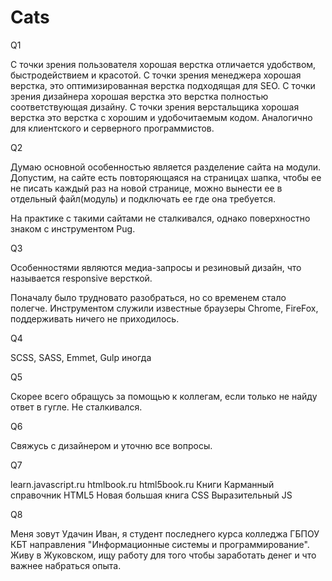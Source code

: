 # Cats

Q1

С точки зрения пользователя хорошая верстка отличается удобством, быстродействием и красотой.
С точки зрения менеджера хорошая верстка, это оптимизированная верстка подходящая для SEO.
С точки зрения дизайнера хорошая верстка это верстка полностью соответствующая дизайну.
С точки зрения верстальщика хорошая верстка это верстка с хорошим и удобочитаемым кодом.
Аналогично для клиентского и серверного программистов.

Q2

Думаю основной особенностью является разделение сайта на модули.
Допустим, на сайте есть повторяющаяся на страницах шапка, чтобы ее не писать каждый раз на новой странице, можно вынести ее в отдельный файл(модуль) и подключать ее где она требуется.

На практике с такими сайтами не сталкивался, однако поверхностно знаком с инструментом Pug.

Q3

Особенностями являются медиа-запросы и резиновый дизайн, что называется responsive версткой.

Поначалу было трудновато разобраться, но со временем стало полегче. Инструментом служили известные браузеры Chrome, FireFox, поддерживать ничего не приходилось.

Q4

SCSS, SASS, Emmet, Gulp иногда

Q5

Скорее всего обращусь за помощью к коллегам, если только не найду ответ в гугле.
Не сталкивался.

Q6

Свяжусь с дизайнером и уточню все вопросы.

Q7

learn.javascript.ru
htmlbook.ru
html5book.ru
Книги
Карманный справочник HTML5
Новая большая книга CSS
Выразительный JS

Q8

Меня зовут Удачин Иван, я студент последнего курса колледжа ГБПОУ КБТ направления "Информационные системы и программирование". Живу в Жуковском, ищу работу для того чтобы заработать денег и что важнее набраться опыта.



